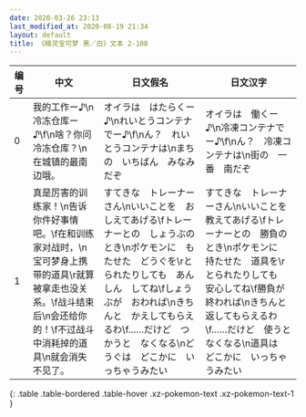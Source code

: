 ```yaml
---
date: 2020-03-26 23:13
last_modified_at: 2020-08-19 21:34
layout: default
title: 《精灵宝可梦 黑／白》文本 2-108
---
```

| 编号 | 中文 | 日文假名 | 日文汉字 |
| ---- | ---- | ---- | --- |
| 0 | 我的工作ー♪\n冷冻仓库ー♪\f\n啥？你问冷冻仓库？\n在城镇的最南边哦。 | オイラは　はたらくー♪\nれいとうコンテナでー♪\f\nん？　れいとうコンテナは\nまちの　いちばん　みなみ　だぞ | オイラは　働くー♪\n冷凍コンテナでー♪\f\nん？　冷凍コンテナは\n街の　一番　南だぞ |
| 1 | 真是厉害的训练家！\n告诉你件好事情吧。\f在和训练家对战时，\n宝可梦身上携带的道具\r就算被拿走也没关系。\f战斗结束后\n会还给你的！\f不过战斗中消耗掉的道具\n就会消失不见了。 | すてきな　トレーナーさん\nいいことを　おしえてあげる\fトレーナーとの　しょうぶの　とき\nポケモンに　もたせた　どうぐを\rとられたりしても　あんしん　してね\fしょうぶが　おわれば\nきちんと　かえしてもらえるわ\f……だけど　つかうと　なくなる\nどうぐは　どこかに　いっちゃうみたい | すてきな　トレーナーさん\nいいことを　教えてあげる\fトレーナーとの　勝負の　とき\nポケモンに　持たせた　道具を\rとられたりしても　安心してね\f勝負が　終われば\nきちんと　返してもらえるわ\f……だけど　使うと　なくなる\n道具は　どこかに　いっちゃうみたい |
{: .table .table-bordered .table-hover .xz-pokemon-text .xz-pokemon-text-1 }